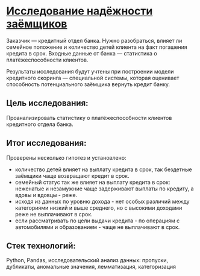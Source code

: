 # [Исследование надёжности заёмщиков]()
Заказчик — кредитный отдел банка. Нужно разобраться, влияет ли семейное положение и количество детей клиента на факт погашения кредита в срок. Входные данные от банка — статистика о платёжеспособности клиентов.

Результаты исследования будут учтены при построении модели кредитного скоринга — специальной системы, которая оценивает способность потенциального заёмщика вернуть кредит банку.

## Цель исследования:
Проанализировать статистику о платёжеспособности клиентов кредитного отдела банка.

## Итог исследования:
Проверены несколько гипотез и установлено:
- количество детей влияет на выплату кредита в срок, так бездетные заёмщики чаще возвращают кредит в срок.
- семейный статус так же влияет на выплату кредита в срок: неженатые и незамужние чаще задерживают выплаты по кредиту, а вдовы и вдовцы - реже.
- исходя из данных по уровню дохода - нет особых различий между категориями низкий и выше среднего, но с высокими доходами реже не выплачивают в срок.
- если рассматривать по цели выдачи кредита - по операциям с автомобилями и образованием - чаще не выплачивают в срок.

## Стек технологий:
Python, Pandas, исследовательский анализ данных: пропуски, дубликаты, аномальные значения, лемматизация, категоризация

